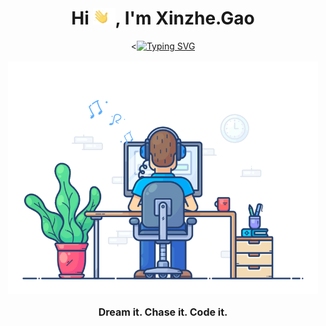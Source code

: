 <h1 align="center">
    Hi <img src='./assets/wave.gif' height='26' alt='there'>, I'm Xinzhe.Gao
</h1>

<p align='center' style='margin: 16px 4px 8px;'>
    <<a href="https://git.io/typing-svg"><img src="https://readme-typing-svg.herokuapp.com?font=Fira+Code&pause=1000&center=true&vCenter=true&random=false&width=435&lines=Welcome+to+my+GitHub+Profile.%F0%9F%8E%89;I+am+a+programmer.;I+love+new+technologies." alt="Typing SVG" /></a>
</p>

<p align='center' style='margin: 16px 4px 8px;'>
    <img src="./assets/dev-working_rounded.gif" alt="working developer">
</p>

<p align='center' style='font-size: 16px;'>
    <strong>Dream it. Chase it. Code it.</strong>
</p>
